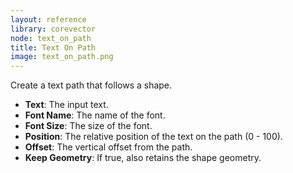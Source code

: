 ```yaml
---
layout: reference
library: corevector
node: text_on_path
title: Text On Path
image: text_on_path.png
---
```

Create a text path that follows a shape.

* **Text**: The input text.
* **Font Name**: The name of the font.
* **Font Size**: The size of the font.
* **Position**: The relative position of the text on the path (0 - 100).
* **Offset**: The vertical offset from the path.
* **Keep Geometry**: If true, also retains the shape geometry.
